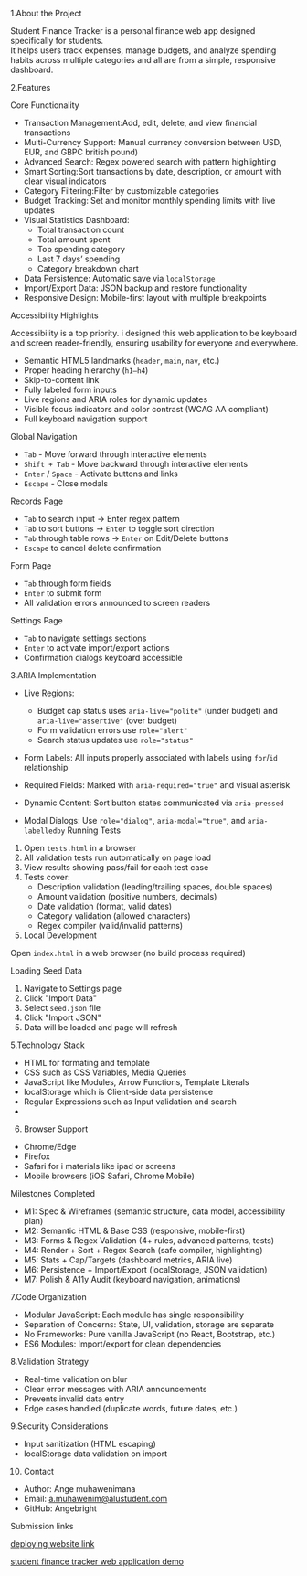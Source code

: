 1.About the Project

Student Finance Tracker is a personal finance web app designed specifically for students.  
It helps users track expenses, manage budgets, and analyze spending habits across multiple categories and all  are from a simple, responsive dashboard.


2.Features

 Core Functionality

- Transaction Management:Add, edit, delete, and view financial transactions  
- Multi-Currency Support: Manual currency conversion between USD, EUR, and GBPC british pound) 
- Advanced Search: Regex powered search with pattern highlighting  
- Smart Sorting:Sort transactions by date, description, or amount with clear visual indicators  
- Category Filtering:Filter by customizable categories  
- Budget Tracking: Set and monitor monthly spending limits with live updates  
- Visual Statistics Dashboard:
  - Total transaction count  
  - Total amount spent  
  - Top spending category  
  - Last 7 days’ spending  
  - Category breakdown chart  
- Data Persistence: Automatic save via `localStorage`  
- Import/Export Data: JSON backup and restore functionality  
- Responsive Design: Mobile-first layout with multiple breakpoints  


 Accessibility Highlights

Accessibility is a top priority. i designed this web application to be keyboard  and screen reader-friendly, ensuring usability for everyone and everywhere.

- Semantic HTML5 landmarks (`header`, `main`, `nav`, etc.)
- Proper heading hierarchy (`h1–h4`)
- Skip-to-content link
- Fully labeled form inputs
- Live regions and ARIA roles for dynamic updates
- Visible focus indicators and color contrast (WCAG AA compliant)
- Full keyboard navigation support

 Global Navigation
- `Tab` - Move forward through interactive elements
- `Shift + Tab` - Move backward through interactive elements
- `Enter` / `Space` - Activate buttons and links
- `Escape` - Close modals

Records Page
- `Tab` to search input → Enter regex pattern
- `Tab` to sort buttons → `Enter` to toggle sort direction
- `Tab` through table rows → `Enter` on Edit/Delete buttons
- `Escape` to cancel delete confirmation

 Form Page
- `Tab` through form fields
- `Enter` to submit form
- All validation errors announced to screen readers

 Settings Page
- `Tab` to navigate settings sections
- `Enter` to activate import/export actions
- Confirmation dialogs keyboard accessible

3.ARIA Implementation

- Live Regions:
  - Budget cap status uses `aria-live="polite"` (under budget) and `aria-live="assertive"` (over budget)
  - Form validation errors use `role="alert"`
  - Search status updates use `role="status"`

- Form Labels: All inputs properly associated with labels using `for`/`id` relationship

- Required Fields: Marked with `aria-required="true"` and visual asterisk

- Dynamic Content: Sort button states communicated via `aria-pressed`

- Modal Dialogs: Use `role="dialog"`, `aria-modal="true"`, and `aria-labelledby`
 Running Tests

1. Open `tests.html` in a browser
2. All validation tests run automatically on page load
3. View results showing pass/fail for each test case
4. Tests cover:
   - Description validation (leading/trailing spaces, double spaces)
   - Amount validation (positive numbers, decimals)
   - Date validation (format, valid dates)
   - Category validation (allowed characters)
   - Regex compiler (valid/invalid patterns)
4. Local Development

Open `index.html` in a web browser (no build process required)

 Loading Seed Data

1. Navigate to Settings page
2. Click "Import Data"
3. Select `seed.json` file
4. Click "Import JSON"
5. Data will be loaded and page will refresh

5.Technology Stack

- HTML for formating and template
- CSS such as CSS Variables, Media Queries
- JavaScript like Modules, Arrow Functions, Template Literals
- localStorage which is Client-side data persistence
- Regular Expressions such as Input validation and search
- 
6. Browser Support

- Chrome/Edge 
- Firefox 
- Safari for i materials like ipad or screens
- Mobile browsers (iOS Safari, Chrome Mobile)

 Milestones Completed

-  M1: Spec & Wireframes (semantic structure, data model, accessibility plan)
-  M2: Semantic HTML & Base CSS (responsive, mobile-first)
- M3: Forms & Regex Validation (4+ rules, advanced patterns, tests)
- M4: Render + Sort + Regex Search (safe compiler, highlighting)
- M5: Stats + Cap/Targets (dashboard metrics, ARIA live)
-  M6: Persistence + Import/Export (localStorage, JSON validation)
-  M7: Polish & A11y Audit (keyboard navigation, animations)

7.Code Organization

- Modular JavaScript: Each module has single responsibility
- Separation of Concerns: State, UI, validation, storage are separate
- No Frameworks: Pure vanilla JavaScript (no React, Bootstrap, etc.)
- ES6 Modules: Import/export for clean dependencies

8.Validation Strategy

- Real-time validation on blur
- Clear error messages with ARIA announcements
- Prevents invalid data entry
- Edge cases handled (duplicate words, future dates, etc.)

9.Security Considerations

- Input sanitization (HTML escaping)
- localStorage data validation on import

10. Contact

- Author: Ange muhawenimana
- Email: a.muhawenim@alustudent.com
- GitHub: Angebright
  
 Submission links


[deploying website link](https://angebright.github.io/Front-Web-Dev-Summative-Ange-Muhawenimana/) 


[student finance tracker web application demo](https://youtu.be/UDikwO5HDHE)
